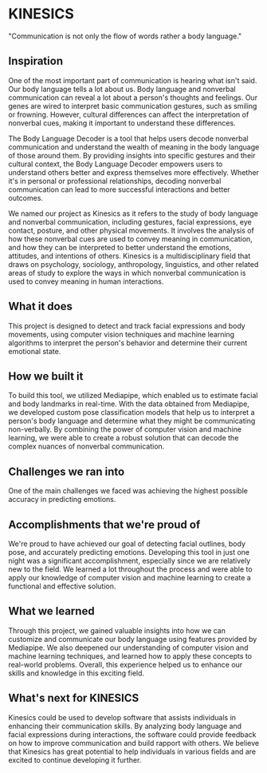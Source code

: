 # KINESICS
"Communication is not only the flow of words rather a body language."

## Inspiration
One of the most important part of communication is hearing what isn't said. Our body language tells a lot about us. Body language and nonverbal communication can reveal a lot about a person's thoughts and feelings. Our genes are wired to interpret basic communication gestures, such as smiling or frowning. However, cultural differences can affect the interpretation of nonverbal cues, making it important to understand these differences.

The Body Language Decoder is a tool that helps users decode nonverbal communication and understand the wealth of meaning in the body language of those around them. By providing insights into specific gestures and their cultural context, the Body Language Decoder empowers users to understand others better and express themselves more effectively. Whether it's in personal or professional relationships, decoding nonverbal communication can lead to more successful interactions and better outcomes.

We named our project as Kinesics as it refers to the study of body language and nonverbal communication, including gestures, facial expressions, eye contact, posture, and other physical movements. It involves the analysis of how these nonverbal cues are used to convey meaning in communication, and how they can be interpreted to better understand the emotions, attitudes, and intentions of others. Kinesics is a multidisciplinary field that draws on psychology, sociology, anthropology, linguistics, and other related areas of study to explore the ways in which nonverbal communication is used to convey meaning in human interactions.

## What it does
This project is designed to detect and track facial expressions and body movements, using computer vision techniques and machine learning algorithms to interpret the person's behavior and determine their current emotional state.

## How we built it
To build this tool, we utilized Mediapipe, which enabled us to estimate facial and body landmarks in real-time. With the data obtained from Mediapipe, we developed custom pose classification models that help us to interpret a person's body language and determine what they might be communicating non-verbally. By combining the power of computer vision and machine learning, we were able to create a robust solution that can decode the complex nuances of nonverbal communication.

## Challenges we ran into
One of the main challenges we faced was achieving the highest possible accuracy in predicting emotions.

## Accomplishments that we're proud of
We're proud to have achieved our goal of detecting facial outlines, body pose, and accurately predicting emotions. Developing this tool in just one night was a significant accomplishment, especially since we are relatively new to the field. We learned a lot throughout the process and were able to apply our knowledge of computer vision and machine learning to create a functional and effective solution.

## What we learned
Through this project, we gained valuable insights into how we can customize and communicate our body language using features provided by Mediapipe. We also deepened our understanding of computer vision and machine learning techniques, and learned how to apply these concepts to real-world problems. Overall, this experience helped us to enhance our skills and knowledge in this exciting field.

## What's next for KINESICS
Kinesics could be used to develop software that assists individuals in enhancing their communication skills. By analyzing body language and facial expressions during interactions, the software could provide feedback on how to improve communication and build rapport with others. We believe that Kinesics has great potential to help individuals in various fields and are excited to continue developing it further.
